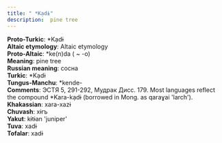 ```yaml
---
title: " *Kạdɨ"
description:  pine tree
---
```


<strong>Proto-Turkic</strong>:  *Kạdɨ<br>
<strong>Altaic etymology</strong>:  Altaic etymology<br>
<strong> Proto-Altaic</strong>:  *ke(n)da ( ~ -o)<br>
<strong>Meaning</strong>:  pine tree<br>
<strong>Russian meaning</strong>:  сосна<br>
<strong>Turkic</strong>:  *Kạdɨ<br>
<strong>Tungus-Manchu</strong>:  *kende-<br>
<strong>Comments</strong>:  ЭСТЯ 5, 291-292, Мудрак Дисс. 179. Most languages reflect the compound *Kara-kạdɨ (borrowed in Mong. as qaraɣai 'larch').<br>
<strong>Khakassian</strong>:  xara-xazɨ<br>
<strong>Chuvash</strong>:  xɨrъ<br>
<strong>Yakut</strong>:  kɨtɨan 'juniper'<br>
<strong>Tuva</strong>:  xadɨ<br>
<strong>Tofalar</strong>:  xadɨ<br>


